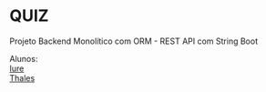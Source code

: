 # QUIZ
Projeto Backend Monolítico com ORM - REST API com String Boot

Alunos:<br>
[Iure](https://github.com/iure11)<br>
[Thales](https://github.com/bequiman)





